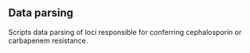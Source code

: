 ## Data parsing
Scripts data parsing  of loci responsible for conferring cephalosporin or carbapenem resistance.
